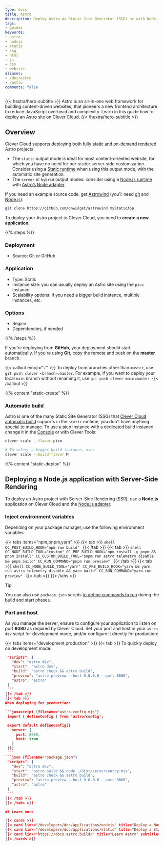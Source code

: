 ```yaml
---
type: docs
title: Astro
description: Deploy Astro as Static Site Generator (SSG) or with Node.js on Clever Cloud with step-by-step tutorial and configuration guide
tags:
- guides
keywords:
- astro
- nodejs
- static
- ssg
- html
- js
- css
- website
aliases:
- /doc/astro
- /astro
comments: false
---
```


{{< hextra/hero-subtitle >}}
  Astro is an all-in-one web framework for building content-driven websites, that pioneers a new frontend architecture to reduce JavaScript overhead and complexity. Learn in this guide how to deploy an Astro site on Clever Cloud.
{{< /hextra/hero-subtitle >}}

## Overview

Clever Cloud supports deploying both [fully static and on-demand rendered](https://docs.astro.build/en/basics/rendering-modes/) Astro projects:
- The `static` output mode is ideal for most content-oriented website, for which you have no need for per-visitor server-side customization. Consider using a [Static runtime](/developers/doc/applications/static/) when using this output mode, with the automatic site generation.
-  The `server` or `hybrid` output modes: consider using a [Node.js runtime](/developers/doc/applications/nodejs) with [Astro’s Node adapter](https://docs.astro.build/en/guides/integrations-guide/node/)

If you need an example source code, get [Astrowind](https://github.com/onwidget/astrowind) (you'll need [git](https://git-scm.com/book/en/v2/Getting-Started-Installing-Git) and [Node.js](https://nodejs.org/en/learn/getting-started/how-to-install-nodejs)):
```bash
git clone https://github.com/onwidget/astrowind myStaticApp
```
To deploy your Astro project to Clever Cloud, you need to **create a new application**.

{{% steps %}}

### Deployment

- Source: Git or GitHub

### Application

- Type: Static
- Instance size: you can usually deploy an Astro site using the `pico` instance
- Scalability options: if you need a bigger build instance, multiple instances, etc.

### Options

- Region
- Dependencies, if needed

{{% /steps %}}

If you're deploying from **GitHub**, your deployment should start automatically. If you're using **Git**, copy the remote and push on the **master** branch.

{{< callout emoji="💡" >}}
  To deploy from branches other than `master`, use `git push clever <branch>:master`. For example, if you want to deploy your local `main` branch without renaming it, use `git push clever main:master`.
{{< /callout >}}

{{% content "static-create" %}}

### Automatic build

Astro is one of the many Static Site Generator (SSG) that [Clever Cloud automatic build](/developers/doc/applications/static/#static-site-generators-ssg-auto-build) supports in the `static` runtime, you don't have anything special to manage. To use a pico instance with a dedicated build instance change it in the [Console](https://console.clever-cloud.com) or with Clever Tools:

```bash
clever scale --flavor pico

# To select a bigger build instance, use:
clever scale --build-flavor M
```

{{% content "static-deploy" %}}

## Deploying a Node.js application with Server-Side Rendering

To deploy an Astro project with Server-Side Rendering (SSR), use a **Node.js** application on Clever Cloud and the [Node.js adapter](https://docs.astro.build/en/guides/integrations-guide/node/).

### Inject environment variables

Depending on your package manager, use the following environment variables:

{{< tabs items="npm,pnpm,yarn" >}}
  {{< tab >}}
    ```shell
    CC_POST_BUILD_HOOK="npm run build"
    ```
  {{< /tab >}}
  {{< tab >}}
    ```shell
    CC_NODE_BUILD_TOOL="custom"
    CC_PRE_BUILD_HOOK="npm install -g pnpm && pnpm install"
    CC_CUSTOM_BUILD_TOOL="pnpm run astro telemetry disable && pnpm build"
    CC_RUN_COMMAND="pnpm run preview"
    ```
  {{< /tab >}}
  {{< tab >}}
    ```shell
    CC_NODE_BUILD_TOOL="yarn"
    CC_PRE_BUILD_HOOK="yarn && yarn run astro telemetry disable && yarn build"
    CC_RUN_COMMAND="yarn run preview"
    ```
  {{< /tab >}}
{{< /tabs >}}

> [!TIP]
> You can also use `package.json` scripts [to define commands to run](/developers/doc/applications/nodejs/#about-packagejson  ) during the build and start phases.

### Port and host

As you manage the server, ensure to configure your application to listen on port **8080** as required by Clever Cloud. Set your port and host in your `astro dev` script for development mode, and/or configure it directly for production:

{{< tabs items="development,production" >}}
  {{< tab >}}
  To quickly deploy on development mode:

   ```json {filename="package.json"}
    "scripts": {
      "dev": "astro dev",
      "start": "astro dev",
      "build": "astro check && astro build",
      "preview": "astro preview --host 0.0.0.0 --port 8080",
      "astro": "astro"
    }
    ```
  {{< /tab >}}
  {{< tab >}}
  When deploying for production:

   ```javascript {filename="astro.config.mjs"}
    import { defineConfig } from 'astro/config';

    export default defineConfig({
      server: {
        port: 8080,
        host: true
      }
    });
    ```
  ```json {filename="package.json"}
    "scripts": {
      "dev": "astro dev",
      "start": "astro build && node ./dist/server/entry.mjs",
      "build": "astro check && astro build",
      "preview": "astro preview --host 0.0.0.0 --port 8080",
      "astro": "astro"
    }
    ```
  {{< /tab >}}
{{< /tabs >}}

## Learn more

{{< cards >}}
  {{< card link="/developers/doc/applications/nodejs" title="Deploy a Node.js application" subtitle="Learn more on deploying a Node.js application" icon="node" >}}
  {{< card link="/developers/doc/applications/static" title="Deploy a Static application" subtitle="Learn more on deploying a Static application" icon="static" >}}
  {{< card link="https://docs.astro.build/" title="Learn Astro" subtitle="How to write and organize your content" icon="astro" >}}
{{< /cards >}}
